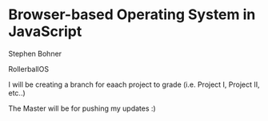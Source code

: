 Browser-based Operating System in JavaScript
============================================

Stephen Bohner

RollerballOS

I will be creating a branch for eaach project to grade (i.e. Project I, Project II, etc..)

The Master will be for pushing my updates :)
